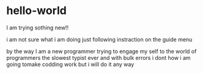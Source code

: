 # hello-world
I am trying sothing new!!

i am not sure what i am doing just following instraction on the guide menu

by the way I am a new programmer trying to engage my self to the world of programmers
the slowest typist ever and with bulk errors i dont how i am going tomake codding work but i will do it any way 
